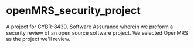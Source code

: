 # openMRS_security_project
A project for CYBR-8430, Software Assurance wherein we preform a security review of an open source software project.  We selected OpenMRS as the project we'll review.
